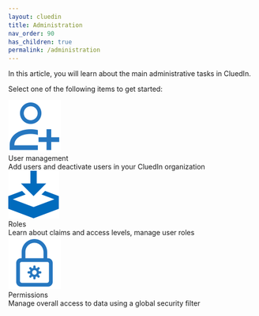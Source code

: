 ```yaml
---
layout: cluedin
title: Administration
nav_order: 90
has_children: true
permalink: /administration
---
```


In this article, you will learn about the main administrative tasks in CluedIn.

Select one of the following items to get started:

<div class="card-line">
  <div class="card" href="/administration/user-management">
    <div class="icon"><img src="/assets/icons/user-management.svg" alt="Azure Market place"/></div>
    <div class="title">User management</div>
    <div class="content">Add users and deactivate users in your CluedIn organization</div>
  </div>
   <div class="card" href="/administration/roles">
    <div class="icon"><img src="/assets/icons/installation.svg" alt="Installation"/></div>
    <div class="title">Roles</div>
    <div class="content">Learn about claims and access levels, manage user roles</div>
  </div>
   <div class="card" href="/administration/permissions">
    <div class="icon"><img src="/assets/icons/permissions.svg" alt="How to"/></div>
    <div class="title">Permissions</div>
    <div class="content">Manage overall access to data using a global security filter</div>
  </div>
</div>

